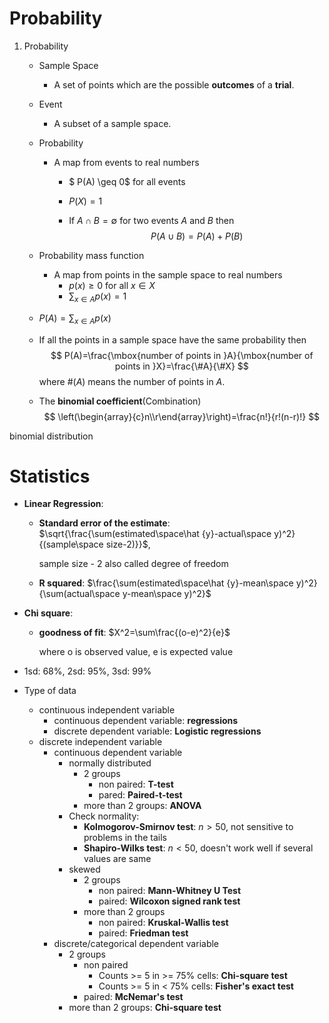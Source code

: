 # Probability

1. Probability
   * Sample Space
   
     * A set of points which are the possible **outcomes** of a **trial**.
   
   * Event
   
     * A subset of a sample space.
   
   * Probability
     * A map from events to real numbers
       * $ P(A) \geq 0$ for all events
       
       * $P(X) = 1$
       
       * If $A \cap B = \emptyset$ for two events $A$ and $B$ then
         $$
         P(A \cup B) = P(A) + P(B)
         $$
     
   * Probability mass function
   
     * A map from points in the sample space to real numbers
       * $p(x) \geq 0$ for all $x \in X$
       * $\sum_{x \in A}p(x) = 1$
   
   * $P(A)=\sum_{x\in A}p(x)$
   
   * If all the points in a sample space have the same probability then
     $$
     P(A)=\frac{\mbox{number of points in }A}{\mbox{number of points in }X}=\frac{\#A}{\#X}
     $$
     where $\#(A)$ means the number of points in $A$.
   
   * The **binomial coefficient**(Combination)
     $$
     \left(\begin{array}{c}n\\r\end{array}\right)=\frac{n!}{r!(n-r)!}
     $$








binomial distribution







# Statistics

* **Linear Regression**:

  * **Standard error of the estimate**: $\sqrt{\frac{\sum(estimated\space\hat {y}-actual\space y)^2}{(sample\space size-2)}}$, 

    sample size - 2 also called degree of freedom

  * **R squared**: $\frac{\sum(estimated\space\hat {y}-mean\space y)^2}{\sum(actual\space y-mean\space y)^2}$

* **Chi square**: 

  * **goodness of fit**: $X^2=\sum\frac{(o-e)^2}{e}$

    where o is observed value, e is expected value

* 1sd: 68%, 2sd: 95%, 3sd: 99%

* Type of data
  * continuous independent variable
    * continuous dependent variable: **regressions**
    * discrete dependent variable: **Logistic regressions**
  * discrete independent variable
    * continuous dependent variable
      * normally distributed
        * 2 groups
          * non paired: **T-test**
          * pared: **Paired-t-test**
        * more than 2 groups: **ANOVA**
      * Check normality: 
        * **Kolmogorov-Smirnov test**: $n>50$, not sensitive to problems in the tails
        * **Shapiro-Wilks test**: $n<50$, doesn't work well if several values are same
      * skewed
        * 2 groups
          * non paired: **Mann-Whitney U Test**
          * paired: **Wilcoxon signed rank test**
        * more than 2 groups
          * non paired: **Kruskal-Wallis test**
          * paired: **Friedman test**
    * discrete/categorical dependent variable
      * 2 groups
        * non paired
          * Counts >= 5 in >= 75% cells: **Chi-square test**
          * Counts >= 5 in < 75% cells: **Fisher's exact test**
        * paired: **McNemar's test**
      * more than 2 groups: **Chi-square test**